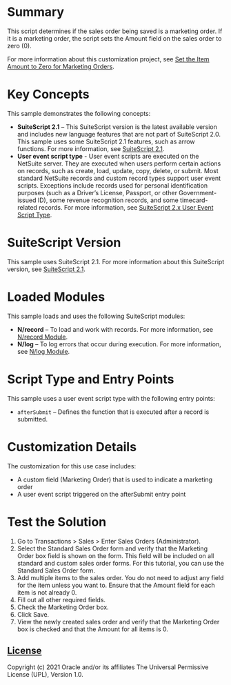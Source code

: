 # Summary
This script determines if the sales order being saved is a marketing order. If it is a marketing order, the script sets the Amount field on the sales order to zero (0).

For more information about this customization project, see [Set the Item Amount to Zero for Marketing Orders](https://docs.oracle.com/en/cloud/saas/netsuite/ns-online-help/section_157243821278.html).

# Key Concepts
This sample demonstrates the following concepts:

* **SuiteScript 2.1** – This SuiteScript version is the latest available version and includes new language features that are not part of SuiteScript 2.0. This sample uses some SuiteScript 2.1 features, such as arrow functions. For more information, see [SuiteScript 2.1](https://system.netsuite.com/app/help/helpcenter.nl?fid=chapter_156042690639.html).
* **User event script type** - User event scripts are executed on the NetSuite server. They are executed when users perform certain actions on records, such as create, load, update, copy, delete, or submit. Most standard NetSuite records and custom record types support user event scripts. Exceptions include records used for personal identification purposes (such as a Driver’s License, Passport, or other Government-issued ID), some revenue recognition records, and some timecard-related records. For more information, see [SuiteScript 2.x User Event Script Type](https://system.netsuite.com/app/help/helpcenter.nl?fid=section_4387799721.html).

# SuiteScript Version
This sample uses SuiteScript 2.1. For more information about this SuiteScript version, see [SuiteScript 2.1](https://system.netsuite.com/app/help/helpcenter.nl?fid=chapter_156042690639.html).

# Loaded Modules
This sample loads and uses the following SuiteScript modules:

* **N/record** – To load and work with records. For more information, see [N/record Module](https://system.netsuite.com/app/help/helpcenter.nl?fid=section_4267255811.html).
* **N/log** – To log errors that occur during execution. For more information, see [N/log Module](https://system.netsuite.com/app/help/helpcenter.nl?fid=section_4574548135.html).

# Script Type and Entry Points
This sample uses a user event script type with the following entry points:

* `afterSubmit` – Defines the function that is executed after a record is submitted. 

# Customization Details
The customization for this use case includes:
* A custom field (Marketing Order) that is used to indicate a marketing order
* A user event script triggered on the afterSubmit entry point

# Test the Solution
1. Go to Transactions > Sales > Enter Sales Orders (Administrator).
2. Select the Standard Sales Order form and verify that the Marketing Order box field is shown on the form. This field will be included on all standard and custom sales order forms. For this tutorial, you can use the Standard Sales Order form.
3. Add multiple items to the sales order. You do not need to adjust any field for the item unless you want to. Ensure that the Amount field for each item is not already 0.
4. Fill out all other required fields.
5. Check the Marketing Order box.
6. Click Save.
7. View the newly created sales order and verify that the Marketing Order box is checked and that the Amount for all items is 0.

## [License](./LICENSE.txt)
Copyright (c) 2021 Oracle and/or its affiliates The Universal Permissive License (UPL), Version 1.0.
